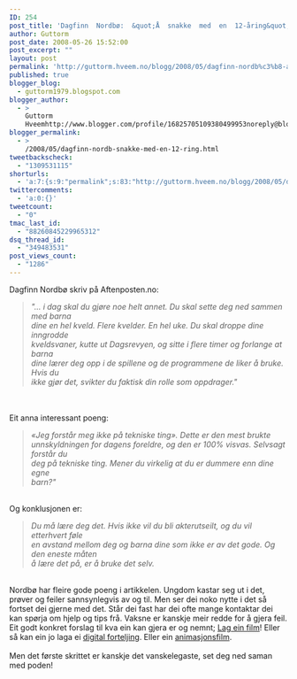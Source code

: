 ```yaml
---
ID: 254
post_title: 'Dagfinn  Nordbø:  &quot;Å  snakke  med  en  12-åring&quot;'
author: Guttorm
post_date: 2008-05-26 15:52:00
post_excerpt: ""
layout: post
permalink: 'http://guttorm.hveem.no/blogg/2008/05/dagfinn-nordb%c3%b8-a-snakke-med-en-12-aring/'
published: true
blogger_blog:
  - guttorm1979.blogspot.com
blogger_author:
  - >
    Guttorm
    Hveemhttp://www.blogger.com/profile/16825705109380499953noreply@blogger.com
blogger_permalink:
  - >
    /2008/05/dagfinn-nordb-snakke-med-en-12-ring.html
tweetbackscheck:
  - "1309531115"
shorturls:
  - 'a:7:{s:9:"permalink";s:83:"http://guttorm.hveem.no/blogg/2008/05/dagfinn-nordb%c3%b8-a-snakke-med-en-12-aring/";s:7:"tinyurl";s:25:"http://tinyurl.com/d4mj8m";s:4:"isgd";s:17:"http://is.gd/hf1E";s:5:"bitly";s:20:"http://bit.ly/4vhDOL";s:5:"snipr";s:22:"http://snipr.com/aqphr";s:5:"snurl";s:22:"http://snurl.com/aqphr";s:7:"snipurl";s:24:"http://snipurl.com/aqphr";}'
twittercomments:
  - 'a:0:{}'
tweetcount:
  - "0"
tmac_last_id:
  - "88260845229965312"
dsq_thread_id:
  - "349483531"
post_views_count:
  - "1286"
---
```

Dagfinn Nordbø skriv på Aftenposten.no:<br /><em><blockquote><em>"... i dag skal du gjøre noe helt annet. Du skal sette deg ned sammen med barna<br />dine en hel kveld. Flere kvelder. En hel uke. Du skal droppe dine inngrodde<br />kveldsvaner, kutte ut Dagsrevyen, og sitte i flere timer og forlange at barna<br />dine lærer deg opp i de spillene og de programmene de liker å bruke. Hvis du<br />ikke gjør det, svikter du faktisk din rolle som oppdrager."</em></blockquote></em><br /><br />Eit anna interessant poeng: <blockquote><em>«Jeg forstår meg ikke på tekniske ting». Dette er den mest brukte<br />unnskyldningen for dagens foreldre, og den er 100% visvas. Selvsagt forstår du<br />deg på tekniske ting. Mener du virkelig at du er dummere enn dine egne<br />barn?"<br /></em></blockquote><br />Og konklusjonen er:<br /><blockquote><em>Du må lære deg det. Hvis ikke vil du bli akterutseilt, og du vil etterhvert føle<br />en avstand mellom deg og barna dine som ikke er av det gode. Og den eneste måten<br />å lære det på, er å bruke det selv.</em></blockquote><br />Nordbø har fleire gode poeng i artikkelen. Ungdom kastar seg ut i det, prøver og feiler sannsynlegvis av og til. Men ser dei noko nytte i det så fortset dei gjerne med det. Står dei fast har dei ofte mange kontaktar dei kan spørja om hjelp og tips frå. Vaksne er kanskje meir redde for å gjera feil. Eit godt konkret forslag til kva ein kan gjera er og nemnt; <a href="http://ans.hsh.no/ikthjelp/haugesund/Windows%20Movie%20Maker.pdf">Lag ein film</a>! Eller så kan ein jo laga ei <a href="http://norskboka.no/photostory_skrittforskritt.htm">digital forteljing</a>. Eller ein <a href="http://guttorm.hveem.no/media/sydvaranger/">animasjonsfilm</a>.<br /><br />Men det første skrittet er kanskje det vanskelegaste, set deg ned saman med poden!